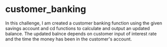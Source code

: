 # customer_banking
In this challenge, I am created a customer banking function using the given savings account and cd functions to calculate and output an updated balance. The updated balnce depends on customer input of interest rate and the time the money has been in the customer's account.
